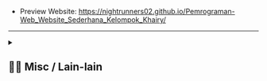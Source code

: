- Preview Website: https://nightrunners02.github.io/Pemrograman-Web_Website_Sederhana_Kelompok_Khairy/
---
<details> 
  <summary>
  <h2> ⛓️‍💥 Misc / Lain-lain</h2> 
  </summary>

<p>
<div align="center">
<h3>
  🗣️ Powered By:
</h3>
<img src="https://awesome-svg.vercel.app/card/card_2?name=NightRunners02&summary=Newbie%20Developer&style=nameColor:rgba(223,255,0,1);summaryColor:rgba(57,255,20,1);backgroundColor:rgba(0,0,0,1);" />

---
<h3>
  🌠 Starred:
</h3>
  
[![Stargazers repo roster for @NightRunners02/](https://reporoster.com/stars/NightRunners02/Pemrograman-Web_Website_Sederhana_Kelompok_Khairy)](https://github.com/NightRunners02/Pemrograman-Web_Website_Sederhana_Kelompok_Khairy/stargazers)

---
<h3>
  🪐 Forked:
</h3>

[![Forkers repo roster for @NightRunners02/](https://reporoster.com/forks/NightRunners02/Pemrograman-Web_Website_Sederhana_Kelompok_Khairy)](https://github.com/NightRunners02/Pemrograman-Web_Website_Sederhana_Kelompok_Khairy/network/members)

---
<h3>
  💫 Star History:
</h3>

[![Star History Chart](https://api.star-history.com/svg?repos=NightRunners02/Pemrograman-Web_Website_Sederhana_Kelompok_Khairy&type=Date)](https://star-history.com/#NightRunners02/Pemrograman-Web_Website_Sederhana_Kelompok_Khairy&Date)

</p>
</div>
</details>

